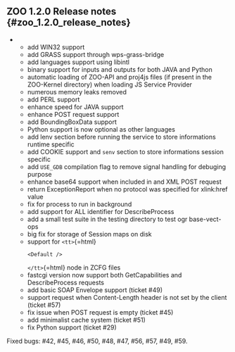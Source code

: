 ## ZOO 1.2.0 Release notes {#zoo_1.2.0_release_notes}

-   -   add WIN32 support
    -   add GRASS support through wps-grass-bridge
    -   add languages support using libintl
    -   binary support for inputs and outputs for both JAVA and Python
    -   automatic loading of ZOO-API and proj4js files (if present in
        the ZOO-Kernel directory) when loading JS Service Provider
    -   numerous memory leaks removed
    -   add PERL support
    -   enhance speed for JAVA support
    -   enhance POST request support
    -   add BoundingBoxData support
    -   Python support is now optional as other languages
    -   add lenv section before running the service to store
        informations runtime specific
    -   add COOKIE support and `senv` section to store informations
        session specific
    -   add `USE_GDB` compilation flag to remove signal handling for
        debuging purpose
    -   enhance base64 support when included in and XML POST request
    -   return ExceptionReport when no protocol was specified for
        xlink:href value
    -   fix for process to run in background
    -   add support for ALL identifier for DescribeProcess
    -   add a small test suite in the testing directory to test ogr
        base-vect-ops
    -   big fix for storage of Session maps on disk
    -   support for `<tt>`{=html}
        ```{=html}
        <Default />
        ```
        `</tt>`{=html} node in ZCFG files
    -   fastcgi version now support both GetCapabilities and
        DescribeProcess requests
    -   add basic SOAP Envelope support (ticket \#49)
    -   support request when Content-Length header is not set by the
        client (ticket \#57)
    -   fix issue when POST request is empty (ticket \#45)
    -   add minimalist cache system (ticket \#51)
    -   fix Python support (ticket \#29)

Fixed bugs: \#42, \#45, \#46, \#50, \#48, \#47, \#56, \#57, \#49, \#59.

